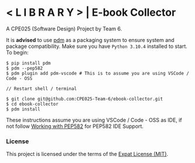 # < L I B R A R Y > | E-book Collector
A CPE025 (Software Design) Project by Team 6.

It is **advised** to use [pdm](https://pdm.fming.dev/latest/) as a packaging system to ensure system and package compatibility. Make sure you have `Python 3.10.4` installed to start. To begin:
```
$ pip install pdm
$ pdm --pep582
$ pdm plugin add pdm-vscode # This is to assume you are using VSCode / Code - OSS

// Restart shell / terminal

$ git clone git@github.com:CPE025-Team-6/ebook-collector.git
$ cd ebook-collector
$ pdm install
```
These instructions assume you are using VSCode / Code - OSS as IDE, if not follow [Working with PEP582](https://pdm.fming.dev/latest/usage/pep582/) for PEP582 IDE Support.

### License
This project is licensed under the terms of the [Expat License (MIT)](LICENSE).
